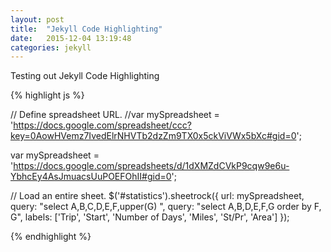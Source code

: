 ```yaml
---
layout: post
title:  "Jekyll Code Highlighting"
date:   2015-12-04 13:19:48
categories: jekyll 
---
```

Testing out Jekyll Code Highlighting

{% highlight js %} 

// Define spreadsheet URL.
//var mySpreadsheet = 'https://docs.google.com/spreadsheet/ccc?key=0AowHVemz7IvedElrNHVTb2dzZm9TX0x5ckViVWx5bXc#gid=0';

var mySpreadsheet = 'https://docs.google.com/spreadsheets/d/1dXMZdCVkP9cqw9e6u-YbhcEy4AsJmuacsUuPOEFOhII#gid=0';

// Load an entire sheet.
$('#statistics').sheetrock({
  url: mySpreadsheet,
  query: "select A,B,C,D,E,F,upper(G) ",
  query: "select A,B,D,E,F,G order by F, G",
  labels: ['Trip', 'Start', 'Number of Days', 'Miles', 'St/Pr', 'Area']
});

{% endhighlight %}
